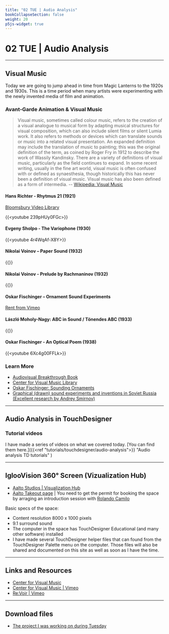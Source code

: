 ```yaml
---
title: "02 TUE | Audio Analysis"
bookCollapseSection: false
weight: 20
p5js-widget: true
---
```


# 02 TUE | Audio Analysis

---

## Visual Music

Today we are going to jump ahead in time from Magic Lanterns to the 1920s and 1930s. This is a time period when many artists were experimenting with the newly invented media of film and animation.

### Avant-Garde Animation & Visual Music

>Visual music, sometimes called colour music, refers to the creation of a visual analogue to musical form by adapting musical structures for visual composition, which can also include silent films or silent Lumia work. It also refers to methods or devices which can translate sounds or music into a related visual presentation. An expanded definition may include the translation of music to painting; this was the original definition of the term, as coined by Roger Fry in 1912 to describe the work of Wassily Kandinsky. There are a variety of definitions of visual music, particularly as the field continues to expand. In some recent writing, usually in the fine art world, visual music is often confused with or defined as synaesthesia, though historically this has never been a definition of visual music. Visual music has also been defined as a form of intermedia. 
-- [Wikipedia: Visual Music](https://en.wikipedia.org/wiki/Visual_music)

#### Hans Richter - Rhytmus 21 (1921)

[Bloomsbury Video Library](https://www-bloomsburyvideolibrary-com.libproxy.aalto.fi/video?docid=RV-Han&tocid=RV-Han_6312844934112&st=Hans+Richter)

{{<youtube 239pHUy0FGc>}}

#### Evgeny Sholpo - The Variophone (1930)

{{<youtube 4r4WqAf-X8Y>}}

#### Nikolai Voinov – Paper Sound (1932)

{{<youtube Mmejo9WL2gY>}}

#### Nikolai Voinov - Prelude by Rachmaninov (1932)

{{<youtube yIR3pCgqb5o>}}

#### Oskar Fischinger – Ornament Sound Experiments

[Rent from Vimeo](https://vimeo.com/ondemand/26951)

#### László Moholy-Nagy: ABC in Sound / Tönendes ABC (1933)

{{<youtube ui_FU-KAZMM>}}

#### Oskar Fischinger - An Optical Poem (1938)

{{<youtube 6Xc4g00FFLk>}}

### Learn More

- [Audiovisual Breakthrough Book](http://ephemeral-expanded.net/audiovisualbreakthrough/)
- [Center for Visual Music Library](http://www.centerforvisualmusic.org/Library.html)
- [Oskar Fischinger: Sounding Ornaments](https://asmir.info/lib/fischinger.htm)
- [Graphical (drawn) sound experiments and inventions in Soviet Russia (Excellent research by Andrey Smirnov)](https://asmir.info/graphical_sound.htm)

---

## Audio Analysis in TouchDesigner

### Tutorial videos

I have made a series of videos on what we covered today. [You can find them here.]({{<ref "tutorials/touchdesigner/audio-analysis">}} "Audio analysis TD tutorials" )

---

## IglooVision 360° Screen (Vizualization Hub)

- [Aalto Studios | Visualization Hub](https://studios.aalto.fi/visualization-hub/)
- [Aalto Takeout page](https://takeout.aalto.fi/613830) | You need to get the permit for booking the space by arraging an introduction session with [Rolando Camilo](https://studios.aalto.fi/people/rolando-camilo/)

Basic specs of the space:
- Content resolution 8000 x 1000 pixels
- 9.1 surround sound
- The computer in the space has TouchDesigner Educational (and many other software) installed
- I have made several TouchDesigner helper files that can found from the TouchDesigner Palette menu on the computer. Those files will also be shared and documented on this site as well as soon as I have the time.

---

## Links and Resources

- [Center for Visual Music](http://www.centerforvisualmusic.org/)
- [Center for Visual Music | Vimeo](https://vimeo.com/user4392897)
- [Re:Voir | Vimeo](https://vimeo.com/revoir)

---

## Download files

- [The project I was working on during Tuesday](./files/chromatrope-project-tuesday.zip)
